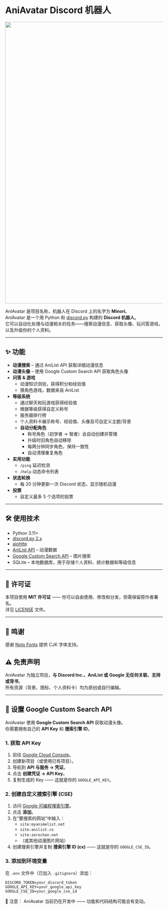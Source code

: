 # AniAvatar Discord 机器人  

<img src="assets/MinoriBG.png" width="1000" height ="900">  

AniAvatar 是项目名称，机器人在 Discord 上的名字为 **Minori**。  
AniAvatar 是一个用 Python 和 [discord.py](https://discordpy.readthedocs.io/) 构建的 **Discord 机器人**。  
它可以自动化处理与动漫相关的任务——搜索动漫信息、获取头像、玩问答游戏，以及升级你的个人资料。  

---

## ✨ 功能
- **动漫搜索** – 通过 AniList API 获取详细动漫信息  
- **动漫头像** – 使用 Google Custom Search API 获取角色头像  
- **问答 & 游戏**
  - 动漫知识测验，获得积分和经验值  
  - 猜角色游戏，数据来自 AniList  
- **等级系统**
  - 通过聊天和玩游戏获得经验值  
  - 根据等级获得自定义称号  
  - 服务器排行榜  
  - 个人资料卡展示称号、经验值、头像及可自定义主题/背景  
  - **自动分配角色**
    - 称号角色（初学者 → 智者）会自动创建并管理  
    - 升级时旧角色自动移除  
    - 每两分钟同步角色，保持一致性  
    - 自动清理重复角色  
- **实用功能**
  - `/ping` 延迟检测  
  - `/help` 动态命令列表  
- **状态轮换**
  - 每 20 分钟更新一次 Discord 状态，显示随机动漫  
- **投票**
  - 自定义最多 5 个选项的投票  

---

## 🛠 使用技术
- Python 3.11+  
- [discord.py 2.x](https://pypi.org/project/discord.py/)  
- [aiohttp](https://docs.aiohttp.org/)  
- [AniList API](https://anilist.co/graphiql) – 动漫数据  
- [Google Custom Search API](https://developers.google.com/custom-search) – 图片搜索  
- SQLite – 本地数据库，用于存储个人资料、统计数据和等级信息  

---

## 📜 许可证  
本项目使用 **MIT 许可证** —— 你可以自由使用、修改和分发，但需保留原作者署名。  
详见 [LICENSE](LICENSE) 文件。  

---

## 🙌 鸣谢
感谢 [Noto Fonts](https://github.com/notofonts/noto-cjk/releases) 提供 CJK 字体支持。  

## ⚠️ 免责声明  
AniAvatar 为独立项目，**与 Discord Inc.、AniList 或 Google 无任何关联、支持或背书**。  
所有资源（背景、图标、个人资料卡）均为原创或自行编辑。  

---

## 🔑 设置 Google Custom Search API  

AniAvatar 使用 **Google Custom Search API** 获取动漫头像。  
你需要拥有自己的 **API Key** 和 **搜索引擎 ID**。  

### 1. 获取 API Key  
1. 前往 [Google Cloud Console](https://console.cloud.google.com/)。  
2. 创建新项目（或使用已有项目）。  
3. 导航到 **API 与服务 → 凭证**。  
4. 点击 **创建凭证 → API Key**。  
5. 复制生成的 Key —— 这就是你的 `GOOGLE_API_KEY`。  

### 2. 创建自定义搜索引擎 (CSE)  
1. 访问 [Google 可编程搜索引擎](https://programmablesearchengine.google.com/)。  
2. 点击 **添加**。  
3. 在“要搜索的网站”中输入：  
   - `site:myanimelist.net`  
   - `site:anilist.co`  
   - `site:zerochan.net`  
   - （或其他动漫图片网站）  
4. 创建搜索引擎并复制 **搜索引擎 ID (cx)** —— 这就是你的 `GOOGLE_CSE_ID`。  

### 3. 添加到环境变量  
在 `.env` 文件中（已加入 `.gitignore`）添加：  
```env
DISCORD_TOKEN=your_discord_token
GOOGLE_API_KEY=your_google_api_key
GOOGLE_CSE_ID=your_google_cse_id
```

🚧 注意： AniAvatar 当前仍在开发中 —— 功能和代码结构可能会有变动。
